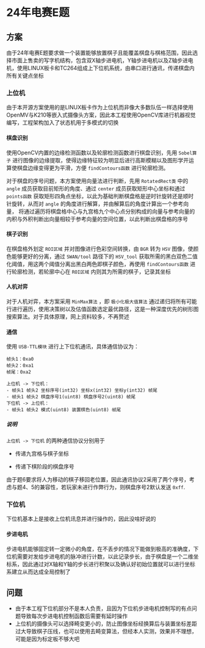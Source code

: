# 24年电赛E题

## 方案
由于24年电赛E题要求做一个装置能够放置棋子且能覆盖棋盘与棋格范围，因此选择市面上售卖的写字机结构，包含双X轴步进电机，Y轴步进电机以及Z轴步进电机，使用LINUX板卡和TC264组成上下位机系统，由串口进行通讯，传递棋盘内所有关键点坐标
### 上位机
由于本开源方案使用的是LINUX板卡作为上位机而非像大多数队伍一样选择使用OpenMV与K210等嵌入式摄像头方案，因此本工程使用OpenCV库进行机器视觉编写，工程架构加入了状态机用于多模式的切换
#### 棋盘识别
使用OpenCV内置的边缘检测函数以及轮廓检测函数进行棋盘识别，先用 `Sobel算子` 进行图像的边缘提取，使得边缘特征较为明显后进行高斯模糊以及图形学开运算使棋盘边缘变得更为平滑，方便 `findContours函数` 进行轮廓检测。

对于棋盘的序号问题，本方案使用向量法进行判断，先用 `RotatedRect类` 中的 `angle` 成员获取目前矩形的角度、通过 `center` 成员获取矩形中心坐标和通过 `points函数` 获取矩形四角点坐标，以此为基础判断棋盘格是逆时针旋转还是顺时针旋转，从而对 `angle` 的角度进行解算，并由解算后的角度计算出一个参考向量，
将通过遍历将棋盘格中心与九宫格九个中心点分别构成的向量与参考向量的内积与外积判断出向量相较于参考向量的空间位置，以此判断出棋盘格的序号
#### 棋子识别
在棋盘格外划定 `ROI区域` 并对图像进行色彩空间转换，由 `BGR` 转为 `HSV` 图像，使颜色能够更好的分离，通过 `SWAN/tool` 路径下的 `HSV_tool` 获取所需的黑白双色二值化阈值，用这两个阈值分离出黑白两色即棋子颜色，再使用 `findContours函数` 进行轮廓检测，若轮廓中心在 `ROI区域` 内则其为所需的棋子，记录其坐标
#### 人机对弈
对于人机对弈，本方案采用 `MinMax算法` ，即 `极小化极大值算法` 通过递归将所有可能行进行遍历，使用决策树以及估值函数选定最优路径，这是一种深度优先的树形图搜索算法。对于具体原理，网上资料较多，不再赘述
#### 通信
使用 `USB-TTL模块` 进行上下位机通讯，具体通信协议为：

```
帧头1：0xa0
帧头2：0xa1
帧尾：0xa2

上位机 -> 下位机：
- 帧头1 帧头2 坐标序号(int32) 坐标x(int32) 坐标y(int32) 帧尾
- 帧头1 帧头2 棋盘序号1(uint8) 棋盘序号2(uint8) 帧尾
下位机 -> 上位机：
- 帧头1 帧头2 模式(uint8) 装置棋色(uint8) 帧尾
```
##### 说明
`上位机 -> 下位机` 的两种通信协议分别用于 

- 传递九宫格与棋子坐标

- 传递下棋阶段的棋盘序号

由于题6要求将人为移动的棋子移回老位置，因此通讯协议2采用了两个序号，考虑与题4、5的兼容性，若玩家未进行作弊行为，则棋盘序号2默认发送 `0xff`.

### 下位机
下位机基本上是接收上位机讯息并进行操作的，因此没啥好说的
#### 步进电机
步进电机能够固定转一定微小的角度，在不丢步的情况下能做到极高的准确度，下位机需要对发给步进电机的脉冲进行计数，以此记录步长，由于棋盘是一个二维坐标系，因此通过对X轴和Y轴的步长进行积聚以及确认好初始位置就可以进行坐标系建立从而达成全局控制了

## 问题
- 由于本工程下位机部分不是本人负责，且因为下位机步进电机控制写的有点问题导致每次步进电机控制函数后需要有延时操作
- 上位机的摄像头可以选择畸变更小的，防止图像坐标经换算后与装置坐标差距过大导致棋子压线，也可以使用去畸变算法，但经本人实测，效果并不理想，可能是因为标定板不够大吧

